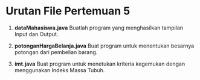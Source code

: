 # Urutan File Pertemuan 5

1.  **dataMahasiswa.java**
    Buatlah program yang menghasilkan tampilan Input dan Output.

2.  **potonganHargaBelanja.java**
    Buat program untuk menentukan besarnya potongan dari pembelian barang. 

3.  **imt.java**
    Buat program untuk menetukan kriteria kegemukan dengan menggunakan Indeks Massa Tubuh.
